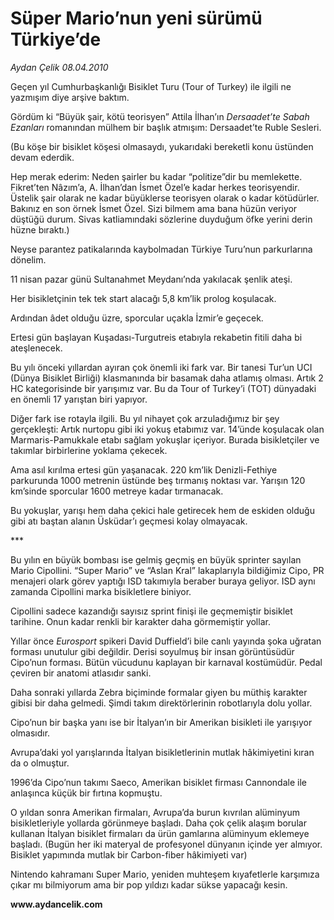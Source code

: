 # Süper Mario’nun yeni sürümü Türkiye’de

*Aydan Çelik 08.04.2010*

<div class="yazi"><p>Geçen yıl Cumhurbaşkanlığı Bisiklet Turu (Tour of Turkey) ile ilgili ne yazmışım diye arşive baktım. </p>
<p>Gördüm ki “Büyük şair, kötü teorisyen” Attila İlhan’ın <i>Dersaadet’te Sabah Ezanları</i> romanından mülhem bir başlık atmışım: Dersaadet’te Ruble Sesleri. </p>
<p>(Bu köşe bir bisiklet köşesi olmasaydı, yukarıdaki bereketli konu üstünden devam ederdik. </p>
<p>Hep merak ederim: Neden şairler bu kadar “politize”dir bu memlekette. Fikret’ten Nâzım’a, A. İlhan’dan İsmet Özel’e kadar herkes teorisyendir. Üstelik şair olarak ne kadar büyüklerse teorisyen olarak o kadar kötüdürler. Bakınız en son örnek İsmet Özel. Sizi bilmem ama bana hüzün veriyor düştüğü durum. Sivas katliamındaki sözlerine duyduğum öfke yerini derin hüzne bıraktı.) </p>
<p>Neyse parantez patikalarında kaybolmadan Türkiye Turu’nun parkurlarına dönelim. </p>
<p>11 nisan pazar günü Sultanahmet Meydanı’nda yakılacak şenlik ateşi.</p>
<p>Her bisikletçinin tek tek start alacağı 5,8 km’lik prolog koşulacak. </p>
<p>Ardından âdet olduğu üzre, sporcular uçakla İzmir’e geçecek. </p>
<p>Ertesi gün başlayan Kuşadası-Turgutreis etabıyla rekabetin fitili daha bi ateşlenecek. </p>
<p>Bu yılı önceki yıllardan ayıran çok önemli iki fark var. Bir tanesi Tur’un UCI (Dünya Bisiklet Birliği) klasmanında bir basamak daha atlamış olması. Artık 2 HC kategorisinde bir yarışımız var. Bu da Tour of Turkey’i (TOT) dünyadaki en önemli 17 yarıştan biri yapıyor. </p>
<p>Diğer fark ise rotayla ilgili. Bu yıl nihayet çok arzuladığımız bir şey gerçekleşti: Artık nurtopu gibi iki yokuş etabımız var. 14’ünde koşulacak olan Marmaris-Pamukkale etabı sağlam yokuşlar içeriyor. Burada bisikletçiler ve takımlar birbirlerine yoklama çekecek.</p>
<p>Ama asıl kırılma ertesi gün yaşanacak. 220 km’lik Denizli-Fethiye parkurunda 1000 metrenin üstünde beş tırmanış noktası var. Yarışın 120 km’sinde sporcular 1600 metreye kadar tırmanacak. </p>
<p>Bu yokuşlar, yarışı hem daha çekici hale getirecek hem de eskiden olduğu gibi atı baştan alanın Üsküdar’ı geçmesi kolay olmayacak. </p>
<p>***</p>
<p>Bu yılın en büyük bombası ise gelmiş geçmiş en büyük sprinter sayılan Mario Cipollini. “Super Mario” ve “Aslan Kral” lakaplarıyla bildiğimiz Cipo, PR menajeri olark görev yaptığı ISD takımıyla beraber buraya geliyor. ISD aynı zamanda Cipollini marka bisikletlere biniyor. </p>
<p>Cipollini sadece kazandığı sayısız sprint finişi ile geçmemiştir bisiklet tarihine. Onun kadar renkli bir karakter daha görmemiştir yollar. </p>
<p>Yıllar önce <i>Eurosport</i> spikeri David Duffield’i bile canlı yayında şoka uğratan forması unutulur gibi değildir. Derisi soyulmuş bir insan görüntüsüdür Cipo’nun forması. Bütün vücudunu kaplayan bir karnaval kostümüdür. Pedal çeviren bir anatomi atlasıdır sanki. </p>
<p>Daha sonraki yıllarda Zebra biçiminde formalar giyen bu müthiş karakter gibisi bir daha gelmedi. Şimdi takım direktörlerinin robotlarıyla dolu yollar. </p>
<p>Cipo’nun bir başka yanı ise bir İtalyan’ın bir Amerikan bisikleti ile yarışıyor olmasıdır. </p>
<p>Avrupa’daki yol yarışlarında İtalyan bisikletlerinin mutlak hâkimiyetini kıran da o olmuştur. </p>
<p>1996’da Cipo’nun takımı Saeco, Amerikan bisiklet firması Cannondale ile anlaşınca küçük bir fırtına kopmuştu. </p>
<p>O yıldan sonra Amerikan firmaları, Avrupa’da burun kıvrılan alüminyum bisikletleriyle yollarda görünmeye başladı. Daha çok çelik alaşım borular kullanan İtalyan bisiklet firmaları da ürün gamlarına alüminyum eklemeye başladı. (Bugün her iki materyal de profesyonel dünyanın içinde yer almıyor. Bisiklet yapımında mutlak bir Carbon-fiber hâkimiyeti var) </p>
<p>Nintendo kahramanı Super Mario, yeniden muhteşem kıyafetlerle karşımıza çıkar mı bilmiyorum ama bir pop yıldızı kadar sükse yapacağı kesin. </p>
<p><b>www.aydancelik.com</b></p></div>
